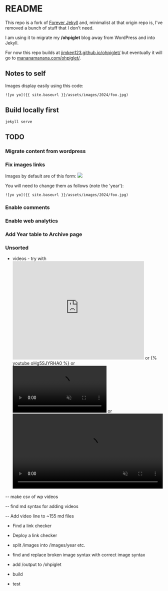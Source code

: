 # README

This repo is a fork of [Forever Jekyll](https://foredver-jekyll.github.io) and, minimalist at that origin repo is, I've removed a bunch of stuff that I don't need.

I am using it to migrate my **/ohpiglet** blog away from WordPress and into Jekyll.

For now this repo builds at [jimken123.github.io/ohpiglet/](https://jimken123.github.io/ohpiglet/) but eventually it will go to [mananamanana.com/ohpiglet/](https://mananamanana.com/ohpiglet/).

## Notes to self

Images display easily using this code:

```
![yo yo]({{ site.baseurl }}/assets/images/2024/foo.jpg)
```

## Build locally first

 ```
jekyll serve
 ```

## TODO

### Migrate content from wordpress

### Fix images links

Images by default are of this form: ![](images/foo.jpg)

You will need to change them as follows (note the 'year'):

```
![yo yo]({{ site.baseurl }}/assets/images/2024/foo.jpg)
```

### Enable comments

### Enable web analytics

### Add Year table to Archive page

### Unsorted

- videos - try with <iframe width="420" height="315" src="http://www.youtube.com/embed/dQw4w9WgXcQ" frameborder="0" allowfullscreen></iframe> or {% youtube oHg5SJYRHA0 %} or <video muted autoplay controls>
    <source src="{{ site.my-media-path }}/myvideo.mp4" type="video/mp4">
</video> or <video width="100%" preload="auto" muted controls>
    <source src="{{ include.src }}" type="video/mp4"/>
</video>

-- make csv of wp videos

-- find md syntax for adding videos

-- Add video line to ~155 md files

- Find a link checker

- Deploy a link checker

- split /images into /images/year etc.

- find and replace broken image syntax with correct image syntax

- add /output to /ohpiglet

- build

- test